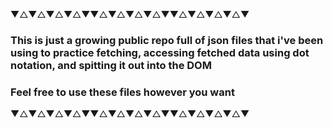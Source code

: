 ▼△▼△▼△▼△▼▼△▼△▼△▼△▼▼△▼△▼△▼△▼

### This is just a growing public repo full of json files that i've been using to practice fetching, accessing fetched data using dot notation, and spitting it out into the DOM
### Feel free to use these files however you want 

▼△▼△▼△▼△▼▼△▼△▼△▼△▼▼△▼△▼△▼△▼
